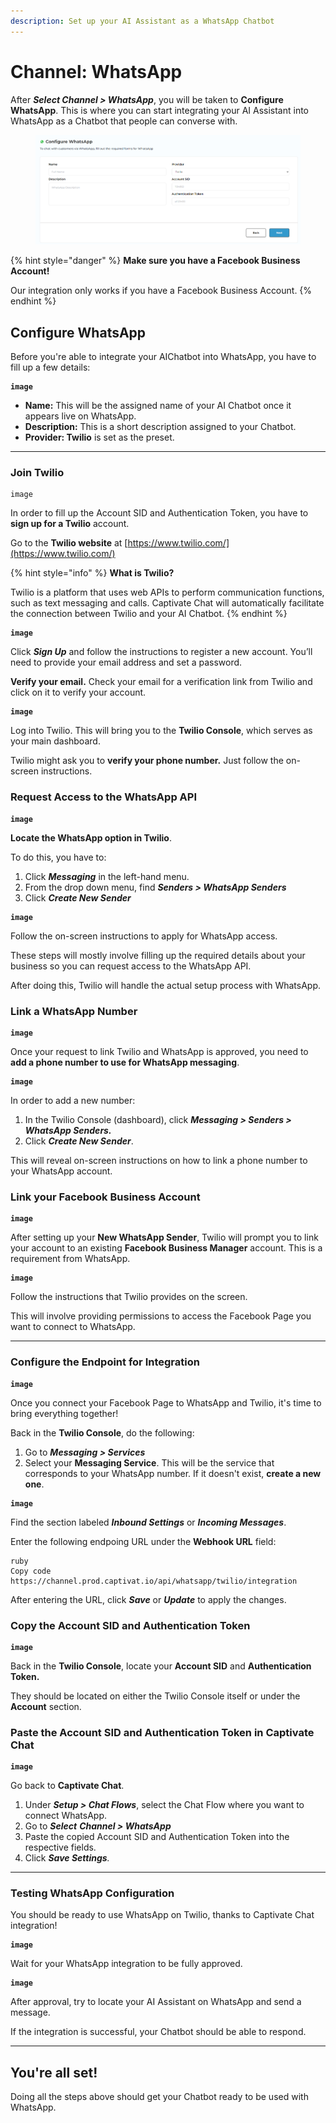 ```yaml
---
description: Set up your AI Assistant as a WhatsApp Chatbot
---
```


# Channel: WhatsApp

After _**Select Channel > WhatsApp**_, you will be taken to **Configure WhatsApp**. This is where you can start integrating your AI Assistant into WhatsApp as a Chatbot that people can converse with.&#x20;

<figure><img src="../../.gitbook/assets/image (28) (1).png" alt=""><figcaption></figcaption></figure>

{% hint style="danger" %}
**Make sure you have a Facebook Business Account!**

Our integration only works if you have a Facebook Business Account.
{% endhint %}

## Configure WhatsApp

Before you're able to integrate your AIChatbot into WhatsApp, you have to fill up a few details:

<pre><code><strong>image
</strong></code></pre>

* **Name:** This will be the assigned name of your AI Chatbot once it appears live on WhatsApp.
* **Description:** This is a short description assigned to your Chatbot.
* **Provider: Twilio** is set as the preset.

***

### Join Twilio

```
image
```

In order to fill up the Account SID and Authentication Token, you have to **sign up for a Twilio** account.

Go to the **Twilio website** at [https://www.twilio.com/](https://www.twilio.com/)

{% hint style="info" %}
**What is Twilio?**

Twilio is a platform that uses web APIs to perform communication functions, such as text messaging and calls. Captivate Chat will automatically facilitate the connection between Twilio and your AI Chatbot.&#x20;
{% endhint %}

<pre><code><strong>image
</strong></code></pre>

Click _**Sign Up**_ and follow the instructions to register a new account. You’ll need to provide your email address and set a password.&#x20;

**Verify your email.** Check your email for a verification link from Twilio and click on it to verify your account.&#x20;

<pre><code><strong>image
</strong></code></pre>

Log into Twilio. This will bring you to the **Twilio Console**, which serves as your main dashboard.

Twilio might ask you to **verify your phone number.** Just follow the on-screen instructions.&#x20;

### Request Access to the WhatsApp API

<pre><code><strong>image
</strong></code></pre>

**Locate the WhatsApp option in Twilio**.&#x20;

To do this, you have to:

1. Click _**Messaging**_ in the left-hand menu.&#x20;
2. From the drop down menu, find _**Senders > WhatsApp Senders**_
3. Click _**Create New Sender**_

<pre><code><strong>image
</strong></code></pre>

Follow the on-screen instructions to apply for WhatsApp access.&#x20;

These steps will mostly involve filling up the required details about your business so you can request access to the WhatsApp API.&#x20;

After doing this, Twilio will handle the actual setup process with WhatsApp.&#x20;

### Link a WhatsApp Number

<pre><code><strong>image
</strong></code></pre>

Once your request to link Twilio and WhatsApp is approved, you need to **add a phone number to use for WhatsApp messaging**.

<pre><code><strong>image
</strong></code></pre>

In order to add a new number:

1. In the Twilio Console (dashboard), click _**Messaging > Senders > WhatsApp Senders.**_
2. Click _**Create New Sender**_.&#x20;

This will reveal on-screen instructions on how to link a phone number to your WhatsApp account.

### Link your Facebook Business Account

<pre><code><strong>image
</strong></code></pre>

After setting up your **New WhatsApp Sender**, Twilio will prompt you to link your account to an existing **Facebook Business Manager** account. This is a requirement from WhatsApp.&#x20;

<pre><code><strong>image
</strong></code></pre>

Follow the instructions that Twilio provides on the screen.&#x20;

This will involve providing permissions to access the Facebook Page you want to connect to WhatsApp.&#x20;

***

### Configure the Endpoint for Integration

<pre><code><strong>image
</strong></code></pre>

Once you connect your Facebook Page to WhatsApp and Twilio, it's time to bring everything together!&#x20;

Back in the **Twilio Console**, do the following:

1. Go to _**Messaging > Services**_
2. Select your **Messaging Service**. This will be the service that corresponds to your WhatsApp number. If it doesn't exist, **create a new one**.&#x20;

<pre><code><strong>image
</strong></code></pre>

Find the section labeled _**Inbound Settings**_ or _**Incoming Messages**_.&#x20;

Enter the following endpoing URL under the **Webhook URL** field:

```
ruby 
Copy code 
https://channel.prod.captivat.io/api/whatsapp/twilio/integration 
```

After entering the URL, click _**Save**_ or _**Update**_ to apply the changes.&#x20;

### Copy the Account SID and Authentication Token

<pre><code><strong>image
</strong></code></pre>

Back in the **Twilio Console**, locate your **Account SID** and **Authentication Token.**

They should be located on either the Twilio Console itself or under the **Account** section.&#x20;

### Paste the Account SID and Authentication Token in Captivate Chat

<pre><code><strong>image
</strong></code></pre>

Go back to **Captivate Chat**.&#x20;

1. Under _**Setup > Chat Flows**_, select the Chat Flow where you want to connect WhatsApp.&#x20;
2. Go to _**Select**_ _**Channel > WhatsApp**_&#x20;
3. Paste the copied Account SID and Authentication Token into the respective fields.
4. Click _**Save Settings**._

***

### Testing WhatsApp Configuration

You should be ready to use WhatsApp on Twilio, thanks to Captivate Chat integration!

<pre><code><strong>image
</strong></code></pre>

Wait for your WhatsApp integration to be fully approved.

<pre><code><strong>image
</strong></code></pre>

After approval, try to locate your AI Assistant on WhatsApp and send a message.

If the integration is successful, your Chatbot should be able to respond.&#x20;

***

## You're all set!

Doing all the steps above should get your Chatbot ready to be used with WhatsApp.
